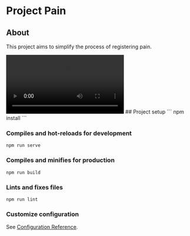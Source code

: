 # Project Pain

## About
This project aims to simplify the process of registering pain.

<video width="320">
    <source src="public/demo.mov" type="video/mov">
</video>
## Project setup
```
npm install
```

### Compiles and hot-reloads for development
```
npm run serve
```

### Compiles and minifies for production
```
npm run build
```

### Lints and fixes files
```
npm run lint
```

### Customize configuration
See [Configuration Reference](https://cli.vuejs.org/config/).
